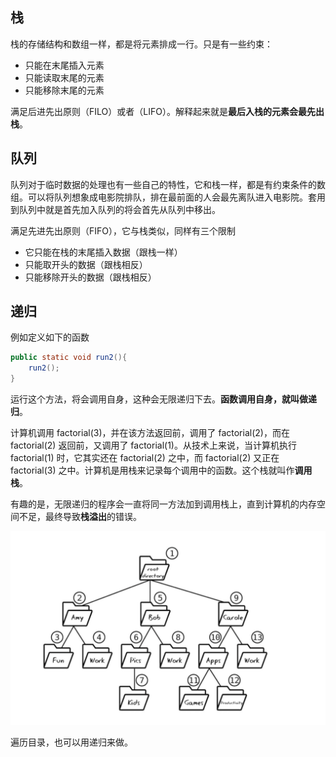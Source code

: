 ## 栈

栈的存储结构和数组一样，都是将元素排成一行。只是有一些约束：

- 只能在末尾插入元素
- 只能读取末尾的元素
- 只能移除末尾的元素

满足后进先出原则（FILO）或者（LIFO）。解释起来就是**最后入栈的元素会最先出栈**。



## 队列

队列对于临时数据的处理也有一些自己的特性，它和栈一样，都是有约束条件的数组。可以将队列想象成电影院排队，排在最前面的人会最先离队进入电影院。套用到队列中就是首先加入队列的将会首先从队列中移出。

满足先进先出原则（FIFO），它与栈类似，同样有三个限制

- 它只能在栈的末尾插入数据（跟栈一样）
- 只能取开头的数据（跟栈相反）
- 只能移除开头的数据（跟栈相反）



## 递归

例如定义如下的函数

```java
public static void run2(){
	run2();
}
```

运行这个方法，将会调用自身，这种会无限递归下去。**函数调用自身，就叫做递归**。



计算机调用 factorial(3)，并在该方法返回前，调用了 factorial(2)，而在 factorial(2) 返回前，又调用了 factorial(1)。从技术上来说，当计算机执行 factorial(1) 时，它其实还在 factorial(2) 之中，而 factorial(2) 又正在 factorial(3) 之中。计算机是用栈来记录每个调用中的函数。这个栈就叫作**调用栈**。

有趣的是，无限递归的程序会一直将同一方法加到调用栈上，直到计算机的内存空间不足，最终导致**栈溢出**的错误。

<img src="../13-图片/image-20200914213150501.png" alt="image-20200914213150501" style="zoom:50%;" />

遍历目录，也可以用递归来做。

